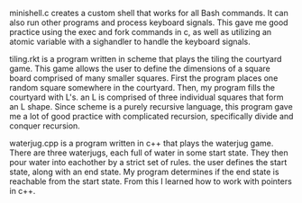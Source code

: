 minishell.c creates a custom shell that works for all Bash commands. It can also run other programs and process keyboard signals. This gave me good practice using the exec and fork
commands in c, as well as utilizing an atomic variable with a sighandler to handle the keyboard signals.

tiling.rkt is a program written in scheme that plays the tiling the courtyard game. This game allows the user to define the dimensions of a square board comprised of many smaller
squares. First the program places one random square somewhere in the courtyard. Then, my program fills the courtyard with L's. an L is comprised of three individual squares that
form an L shape. Since scheme is a purely recursive language, this program gave me a lot of good practice with complicated recursion, specifically divide and conquer recursion.

waterjug.cpp is a program written in c++ that plays the waterjug game. There are three waterjugs, each full of water in some start state. They then pour water into eachother by a
strict set of rules. the user defines the start state, along with an end state. My program determines if the end state is reachable from the start state. From this I learned how to 
work with pointers in c++.
